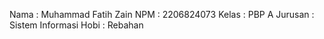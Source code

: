 Nama 	: Muhammad Fatih Zain
NPM 	: 2206824073
Kelas 	: PBP A
Jurusan : Sistem Informasi
Hobi    : Rebahan